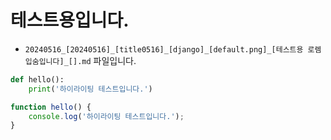 
# 테스트용입니다.

* `20240516_[20240516]_[title0516]_[django]_[default.png]_[테스트용 로렘입숨입니다]_[].md` 파일입니다.

```python
def hello():
    print('하이라이팅 테스트입니다.')
```

```javascript
function hello() {
    console.log('하이라이팅 테스트입니다.');
}
```
